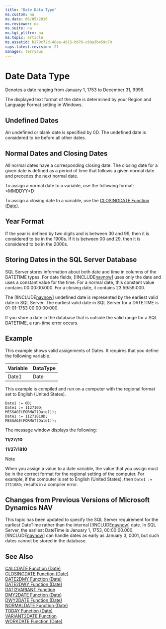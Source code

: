 ```yaml
---
title: "Date Data Type"
ms.custom: na
ms.date: 06/05/2016
ms.reviewer: na
ms.suite: na
ms.tgt_pltfrm: na
ms.topic: article
ms.assetid: b179c72d-48ea-4015-bb76-c60a3b459c70
caps.latest.revision: 21
manager: terryaus
---
```

# Date Data Type
Denotes a date ranging from January 1, 1753 to December 31, 9999.  
  
 The displayed text format of the date is determined by your Region and Language Format setting in Windows.  
  
## Undefined Dates  
 An undefined or blank date is specified by 0D. The undefined date is considered to be before all other dates.  
  
## Normal Dates and Closing Dates  
 All normal dates have a corresponding closing date. The closing date for a given date is defined as a period of time that follows a given normal date and precedes the next normal date.  
  
 To assign a normal date to a variable, use the following format: \<MMDDYY\>D  
  
 To assign a closing date to a variable, use the [CLOSINGDATE Function \(Date\)](../dynamics-nav/CLOSINGDATE-Function--Date-.md).  
  
## Year Format  
 If the year is defined by two digits and is between 30 and 99, then it is considered to be in the 1900s. If it is between 00 and 29, then it is considered to be in the 2000s.  
  
## Storing Dates in the SQL Server Database  
 SQL Server stores information about both date and time in columns of the DATETIME types. For date fields, [!INCLUDE[navnow](../dynamics-nav/includes/navnow_md.md)] uses only the date and uses a constant value for the time. For a normal date, this constant value contains 00:00:00:000. For a closing date, it contains 23:59:59:000.  
  
 The [!INCLUDE[navnow](../dynamics-nav/includes/navnow_md.md)] undefined date is represented by the earliest valid date in SQL Server. The earliest valid date in SQL Server for a DATETIME is 01\-01\-1753 00:00:00:000.  
  
 If you store a date in the database that is outside the valid range for a SQL DATETIME, a run\-time error occurs.  
  
## Example  
 This example shows valid assignments of Dates. It requires that you define the following variable.  
  
|Variable|DataType|  
|--------------|--------------|  
|Date1|Date|  
  
 This example is compiled and run on a computer with the regional format set to English \(United States\).  
  
```  
Date1 := 0D;  
Date1 := 112710D;  
MESSAGE(FORMAT(Date1));  
Date1 := 11271810D;  
MESSAGE(FORMAT(Date1));  
```  
  
 The message window displays the following:  
  
 **11\/27\/10**  
  
 **11\/27\/1810**  
  
> [!NOTE]  
>  When you assign a value to a date variable, the value that you assign must be in the correct format for the regional setting of the computer. For example, if the computer is set to English \(United States\), then `Date1 := 271108D;` results in a compiler error.  
  
## Changes from Previous Versions of Microsoft Dynamics NAV  
 This topic has been updated to specify the SQL Server requirement for the earliest DateTime rather than the internal [!INCLUDE[navnow](../dynamics-nav/includes/navnow_md.md)] date. In SQL Server, the earliest DateTime is January 1, 1753, 00:00:00.000. [!INCLUDE[navnow](../dynamics-nav/includes/navnow_md.md)] can handle dates as early as January 3, 0001, but such dates cannot be stored in the database.  
  
## See Also  
 [CALCDATE Function \(Date\)](../dynamics-nav/CALCDATE-Function--Date-.md)   
 [CLOSINGDATE Function \(Date\)](../dynamics-nav/CLOSINGDATE-Function--Date-.md)   
 [DATE2DMY Function \(Date\)](../dynamics-nav/DATE2DMY-Function--Date-.md)   
 [DATE2DWY Function \(Date\)](../dynamics-nav/DATE2DWY-Function--Date-.md)   
 [DATI2VARIANT Function](../dynamics-nav/DATI2VARIANT-Function.md)   
 [DMY2DATE Function \(Date\)](../dynamics-nav/DMY2DATE-Function--Date-.md)   
 [DWY2DATE Function \(Date\)](../dynamics-nav/DWY2DATE-Function--Date-.md)   
 [NORMALDATE Function \(Date\)](../dynamics-nav/NORMALDATE-Function--Date-.md)   
 [TODAY Function \(Date\)](../dynamics-nav/TODAY-Function--Date-.md)   
 [VARIANT2DATE Function](../dynamics-nav/VARIANT2DATE-Function.md)   
 [WORKDATE Function \(Date\)](../dynamics-nav/WORKDATE-Function--Date-.md)